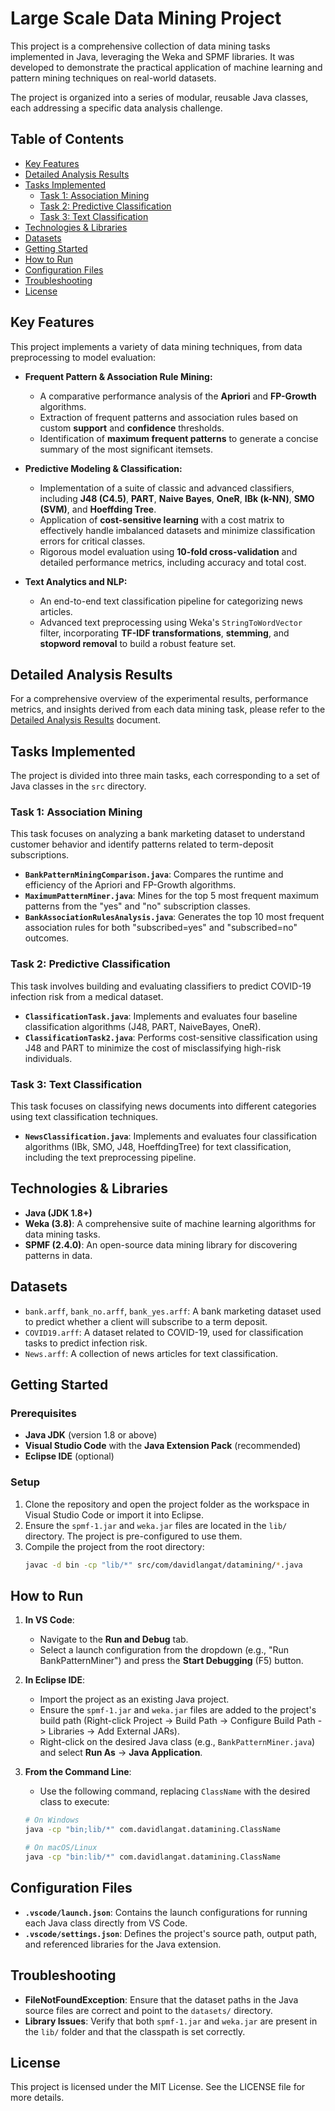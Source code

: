 # Large Scale Data Mining Project

This project is a comprehensive collection of data mining tasks implemented in Java, leveraging the Weka and SPMF libraries. It was developed to demonstrate the practical application of machine learning and pattern mining techniques on real-world datasets.

The project is organized into a series of modular, reusable Java classes, each addressing a specific data analysis challenge.

## Table of Contents

- [Key Features](#key-features)
- [Detailed Analysis Results](#detailed-analysis-results)
- [Tasks Implemented](#tasks-implemented)
  - [Task 1: Association Mining](#task-1-association-mining)
  - [Task 2: Predictive Classification](#task-2-predictive-classification)
  - [Task 3: Text Classification](#task-3-text-classification)
- [Technologies & Libraries](#technologies--libraries)
- [Datasets](#datasets)
- [Getting Started](#getting-started)
- [How to Run](#how-to-run)
- [Configuration Files](#configuration-files)
- [Troubleshooting](#troubleshooting)
- [License](#license)

## Key Features

This project implements a variety of data mining techniques, from data preprocessing to model evaluation:

*   **Frequent Pattern & Association Rule Mining:**
    *   A comparative performance analysis of the **Apriori** and **FP-Growth** algorithms.
    *   Extraction of frequent patterns and association rules based on custom **support** and **confidence** thresholds.
    *   Identification of **maximum frequent patterns** to generate a concise summary of the most significant itemsets.

*   **Predictive Modeling & Classification:**
    *   Implementation of a suite of classic and advanced classifiers, including **J48 (C4.5)**, **PART**, **Naive Bayes**, **OneR**, **IBk (k-NN)**, **SMO (SVM)**, and **Hoeffding Tree**.
    *   Application of **cost-sensitive learning** with a cost matrix to effectively handle imbalanced datasets and minimize classification errors for critical classes.
    *   Rigorous model evaluation using **10-fold cross-validation** and detailed performance metrics, including accuracy and total cost.

*   **Text Analytics and NLP:**
    *   An end-to-end text classification pipeline for categorizing news articles.
    *   Advanced text preprocessing using Weka's `StringToWordVector` filter, incorporating **TF-IDF transformations**, **stemming**, and **stopword removal** to build a robust feature set.

## Detailed Analysis Results

For a comprehensive overview of the experimental results, performance metrics, and insights derived from each data mining task, please refer to the [Detailed Analysis Results](analysis_results.md) document.

## Tasks Implemented

The project is divided into three main tasks, each corresponding to a set of Java classes in the `src` directory.

### Task 1: Association Mining

This task focuses on analyzing a bank marketing dataset to understand customer behavior and identify patterns related to term-deposit subscriptions.

*   **`BankPatternMiningComparison.java`**: Compares the runtime and efficiency of the Apriori and FP-Growth algorithms.
*   **`MaximumPatternMiner.java`**: Mines for the top 5 most frequent maximum patterns from the "yes" and "no" subscription classes.
*   **`BankAssociationRulesAnalysis.java`**: Generates the top 10 most frequent association rules for both "subscribed=yes" and "subscribed=no" outcomes.

### Task 2: Predictive Classification

This task involves building and evaluating classifiers to predict COVID-19 infection risk from a medical dataset.

*   **`ClassificationTask.java`**: Implements and evaluates four baseline classification algorithms (J48, PART, NaiveBayes, OneR).
*   **`ClassificationTask2.java`**: Performs cost-sensitive classification using J48 and PART to minimize the cost of misclassifying high-risk individuals.

### Task 3: Text Classification

This task focuses on classifying news documents into different categories using text classification techniques.

*   **`NewsClassification.java`**: Implements and evaluates four classification algorithms (IBk, SMO, J48, HoeffdingTree) for text classification, including the text preprocessing pipeline.

## Technologies & Libraries

*   **Java (JDK 1.8+)**
*   **Weka (3.8)**: A comprehensive suite of machine learning algorithms for data mining tasks.
*   **SPMF (2.4.0)**: An open-source data mining library for discovering patterns in data.

## Datasets

*   `bank.arff`, `bank_no.arff`, `bank_yes.arff`: A bank marketing dataset used to predict whether a client will subscribe to a term deposit.
*   `COVID19.arff`: A dataset related to COVID-19, used for classification tasks to predict infection risk.
*   `News.arff`: A collection of news articles for text classification.

## Getting Started

### Prerequisites

*   **Java JDK** (version 1.8 or above)
*   **Visual Studio Code** with the **Java Extension Pack** (recommended)
*   **Eclipse IDE** (optional)

### Setup

1.  Clone the repository and open the project folder as the workspace in Visual Studio Code or import it into Eclipse.
2.  Ensure the `spmf-1.jar` and `weka.jar` files are located in the `lib/` directory. The project is pre-configured to use them.
3.  Compile the project from the root directory:
    ```bash
    javac -d bin -cp "lib/*" src/com/davidlangat/datamining/*.java
    ```

## How to Run

1.  **In VS Code**:
    *   Navigate to the **Run and Debug** tab.
    *   Select a launch configuration from the dropdown (e.g., "Run BankPatternMiner") and press the **Start Debugging** (F5) button.

2.  **In Eclipse IDE**:
    *   Import the project as an existing Java project.
    *   Ensure the `spmf-1.jar` and `weka.jar` files are added to the project's build path (Right-click Project -> Build Path -> Configure Build Path -> Libraries -> Add External JARs).
    *   Right-click on the desired Java class (e.g., `BankPatternMiner.java`) and select **Run As** -> **Java Application**.

3.  **From the Command Line**:
    *   Use the following command, replacing `ClassName` with the desired class to execute:
    ```bash
    # On Windows
    java -cp "bin;lib/*" com.davidlangat.datamining.ClassName

    # On macOS/Linux
    java -cp "bin:lib/*" com.davidlangat.datamining.ClassName
    ```

## Configuration Files

*   **`.vscode/launch.json`**: Contains the launch configurations for running each Java class directly from VS Code.
*   **`.vscode/settings.json`**: Defines the project's source path, output path, and referenced libraries for the Java extension.

## Troubleshooting

*   **FileNotFoundException**: Ensure that the dataset paths in the Java source files are correct and point to the `datasets/` directory.
*   **Library Issues**: Verify that both `spmf-1.jar` and `weka.jar` are present in the `lib/` folder and that the classpath is set correctly.


## License

This project is licensed under the MIT License. See the LICENSE file for more details.